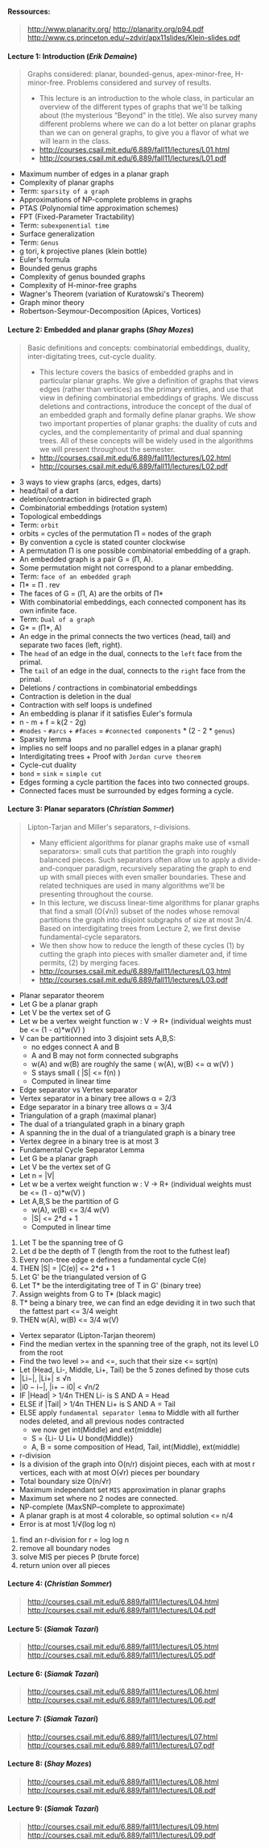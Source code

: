 #### Ressources:
> http://www.planarity.org/
> http://planarity.org/p94.pdf
> http://www.cs.princeton.edu/~zdvir/apx11slides/Klein-slides.pdf

#### Lecture 1: Introduction (_Erik Demaine_)
> Graphs considered: planar, bounded-genus, apex-minor-free, H-minor-free. Problems considered and survey of results.
> - This lecture is an introduction to the whole class, in particular an overview of the different types of graphs that we'll be talking about (the mysterious “Beyond” in the title). We also survey many different problems where we can do a lot better on planar graphs than we can on general graphs, to give you a flavor of what we will learn in the class.
> - http://courses.csail.mit.edu/6.889/fall11/lectures/L01.html
> - http://courses.csail.mit.edu/6.889/fall11/lectures/L01.pdf

- Maximum number of edges in a planar graph
- Complexity of planar graphs
- Term: `sparsity of a graph`
- Approximations of NP-complete problems in graphs
- PTAS (Polynomial time approximation schemes)
- FPT (Fixed-Parameter Tractability)
- Term: `subexponential time`
- Surface generalization
- Term: `Genus`
- g tori, k projective planes (klein bottle)
- Euler's formula
- Bounded genus graphs
- Complexity of genus bounded graphs
- Complexity of H-minor-free graphs
- Wagner's Theorem (variation of Kuratowski's Theorem)
- Graph minor theory
- Robertson-Seymour-Decomposition (Apices, Vortices)

#### Lecture 2: Embedded and planar graphs (_Shay Mozes_)
> Basic definitions and concepts: combinatorial embeddings, duality, inter-digitating trees, cut-cycle duality.
> - This lecture covers the basics of embedded graphs and in particular planar graphs. We give a definition of graphs that views edges (rather than vertices) as the primary entities, and use that view in defining combinatorial embeddings of graphs. We discuss deletions and contractions, introduce the concept of the dual of an embedded graph and formally define planar graphs. We show two important properties of planar graphs: the duality of cuts and cycles, and the complementarity of primal and dual spanning trees. All of these concepts will be widely used in the algorithms we will present throughout the semester.
> - http://courses.csail.mit.edu/6.889/fall11/lectures/L02.html
> - http://courses.csail.mit.edu/6.889/fall11/lectures/L02.pdf

- 3 ways to view graphs (arcs, edges, darts)
- head/tail of a dart
- deletion/contraction in bidirected graph
- Combinatorial embeddings (rotation system)
- Topological embeddings
- Term: `orbit`
 - orbits = cycles of the permutation Π = nodes of the graph
 - By convention a cycle is stated counter clockwise
 - A permutation Π is one possible combinatorial embedding of a graph.
 - An embedded graph is a pair G = (Π, A).
 - Some permutation might not correspond to a planar embedding.
- Term: `face of an embedded graph`
 - Π* = Π . rev
 - The faces of G = (Π, A) are the orbits of Π*
 - With combinatorial embeddings, each connected component has its own infinite face.
- Term: `Dual of a graph`
 - G* = (Π*, A)
 - An edge in the primal connects the two vertices (head, tail) and separate two faces (left, right).
 - The `head` of an edge in the dual, connects to the `left` face from the primal.
 - The `tail` of an edge in the dual, connects to the `right` face from the primal.
- Deletions / contractions in combinatorial embeddings
 - Contraction is deletion in the dual
 - Contraction with self loops is undefined
- An embedding is planar if it satisfies Euler's formula
 - n - m + f = k(2 - 2g)
 - `#nodes` - `#arcs` + `#faces` = `#connected components` * (2 - 2 * `genus`)
- Sparsity lemma
 - implies no self loops and no parallel edges in a planar graph)
- Interdigitating trees + Proof with `Jordan curve theorem`
- Cycle-cut duality
 - `bond` = `sink` = `simple cut`
 - Edges forming a cycle partition the faces into two connected groups.
 - Connected faces must be surrounded by edges forming a cycle.

#### Lecture 3: Planar separators (_Christian Sommer_)
> Lipton-Tarjan and Miller's separators, r-divisions.
> - Many efficient algorithms for planar graphs make use of «small separators»: small cuts that partition the graph into roughly balanced pieces. Such separators often allow us to apply a divide-and-conquer paradigm, recursively separating the graph to end up with small pieces with even smaller boundaries. These and related techniques are used in many algorithms we'll be presenting throughout the course.
> - In this lecture, we discuss linear-time algorithms for planar graphs that find a small (O(√n)) subset of the nodes whose removal partitions the graph into disjoint subgraphs of size at most 3n/4. Based on interdigitating trees from Lecture 2, we first devise fundamental-cycle separators.
> - We then show how to reduce the length of these cycles (1) by cutting the graph into pieces with smaller diameter and, if time permits, (2) by merging faces.
> - http://courses.csail.mit.edu/6.889/fall11/lectures/L03.html
> - http://courses.csail.mit.edu/6.889/fall11/lectures/L03.pdf

- Planar separator theorem
 - Let G be a planar graph
 - Let V be the vertex set of G
 - Let w be a vertex weight function w : V -> R+ (individual weights must be <= (1 - α)*w(V) )
 - V can be partitionned into 3 disjoint sets A,B,S:
	 - no edges connect A and B
	 - A and B may not form connected subgraphs
	 - w(A) and w(B) are roughly the same ( w(A), w(B) <= α w(V) )
	 - S stays small ( |S| <= f(n) )
	 - Computed in linear time
- Edge separator vs Vertex separator
 - Vertex separator in a binary tree allows α = 2/3
 - Edge separator in a binary tree allows α = 3/4
- Triangulation of a graph (maximal planar)
 - The dual of a triangulated graph in a binary graph
 - A spanning the in the dual of a triangulated graph is a binary tree
- Vertex degree in a binary tree is at most 3
- Fundamental Cycle Separator Lemma
 - Let G be a planar graph
 - Let V be the vertex set of G
 - Let n = |V|
 - Let w be a vertex weight function w : V -> R+ (individual weights must be <= (1 - α)*w(V) )
 - Let A,B,S be the partition of G
	 - w(A), w(B) <= 3/4 w(V)
     - |S| <= 2*d + 1
	 - Computed in linear time
 1. Let T be the spanning tree of G
 2. Let d be the depth of T (length from the root to the futhest leaf)
 3. Every non-tree edge e defines a fundamental cycle C(e)
 4. THEN |S| = |C(e)| <= 2*d + 1
 5. Let G' be the triangulated version of G
 6. Let T* be the interdigitating tree of T in G' (binary tree)
 7. Assign weights from G to T* (black magic)
 8. T* being a binary tree, we can find an edge deviding it in two such that the fattest part <= 3/4 weight
 9. THEN w(A), w(B) <= 3/4 w(V)
- Vertex separator (Lipton-Tarjan theorem)
 - Find the median vertex in the spanning tree of the graph, not its level L0 from the root
 - Find the two level >= and <=, such that their size <= sqrt(n)
 - Let (Head, Li-, Middle, Li+, Tail) be the 5 zones defined by those cuts
 - |Li−|, |Li+| ≤ √n
 - |i0 − i−|, |i+ − i0| < √n/2
 - IF |Head| > 1/4n THEN Li- is S AND A = Head
 - ELSE if |Tail| > 1/4n THEN Li+ is S AND A = Tail
 - ELSE apply `fundamental separator lemma` to Middle with all further nodes deleted, and all previous nodes contracted
    - we now get int(Middle) and ext(middle)
	- S = {Li- U Li+ U bond(Middle)}
	- A, B = some composition of Head, Tail, int(Middle), ext(middle)
- r-division
 - Is a division of the graph into O(n/r) disjoint pieces, each with at most r vertices, each with at most O(√r) pieces per boundary
 - Total boundary size O(n/√r)
- Maximum independant set `MIS` approximation in planar graphs
 - Maximum set where no 2 nodes are connected.
 - NP-complete (MaxSNP–complete to approximate)
 - A planar graph is at most 4 colorable, so optimal solution <= n/4
 - Error is at most 1/√(log log n)
 1. find an r-division for r = log log n
 2. remove all boundary nodes
 3. solve MIS per pieces P (brute force)
 4. return union over all pieces


#### Lecture 4:  (_Christian Sommer_)
>
>
> http://courses.csail.mit.edu/6.889/fall11/lectures/L04.html
> http://courses.csail.mit.edu/6.889/fall11/lectures/L04.pdf

#### Lecture 5:  (_Siamak Tazari_)
>
>
> http://courses.csail.mit.edu/6.889/fall11/lectures/L05.html
> http://courses.csail.mit.edu/6.889/fall11/lectures/L05.pdf

#### Lecture 6:  (_Siamak Tazari_)
>
>
> http://courses.csail.mit.edu/6.889/fall11/lectures/L06.html
> http://courses.csail.mit.edu/6.889/fall11/lectures/L06.pdf

#### Lecture 7:  (_Siamak Tazari_)
>
>
> http://courses.csail.mit.edu/6.889/fall11/lectures/L07.html
> http://courses.csail.mit.edu/6.889/fall11/lectures/L07.pdf

#### Lecture 8:  (_Shay Mozes_)
>
>
> http://courses.csail.mit.edu/6.889/fall11/lectures/L08.html
> http://courses.csail.mit.edu/6.889/fall11/lectures/L08.pdf

#### Lecture 9:  (_Siamak Tazari_)
>
>
> http://courses.csail.mit.edu/6.889/fall11/lectures/L09.html
> http://courses.csail.mit.edu/6.889/fall11/lectures/L09.pdf
